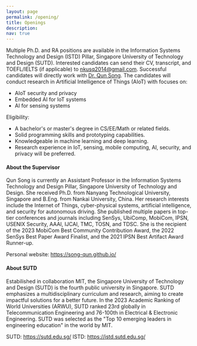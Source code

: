 ```yaml
---
layout: page
permalink: /opening/
title: Openings
description: 
nav: true
---
```


Multiple Ph.D. and RA positions are available in the Information Systems Technology and Design (ISTD) Pillar, Singapore University of Technology and Design (SUTD). Interested candidates can send their CV, transcript, and TOEFL/IELTS (if applicable) to <nkusq2014@gmail.com>. Successful candidates will directly work with [Dr. Qun Song](https://song-qun.github.io/). The candidates will conduct research in Artificial Intelligence of Things (AIoT) with focuses on:

<!-- - Reliable design of AIoT systems, including components of robustness, security, privacy, computing, etc.
- AI for autonomous cyber-physical systems, e.g., autonomous vehicles.
- Embedded AI for IoT systems. -->

- AIoT security and privacy
- Embedded AI for IoT systems
- AI for sensing systems

Eligibility:

- A bachelor's or master's degree in CS/EE/Math or related fields.
- Solid programming skills and prototyping capabilities.
- Knowledgeable in machine learning and deep learning.
- Research experience in IoT, sensing, mobile computing, AI, security, and privacy will be preferred.

<!-- The successful candidate will be offered a 4-year contract. Salary and benefits are in accordance with the Collective Labour Agreement for Dutch Universities, increasing from around 2,400 euros per month in the first year to around 3,100 euros in the fourth year.  -->

#### About the Supervisor ####
Qun Song is currently an Assistant Professor in the Information Systems Technology and Design Pillar, Singapore University of Technology and Design. She received Ph.D. from Nanyang Technological University, Singapore and B.Eng. from Nankai University, China. Her research interests include the Internet of Things, cyber-physical systems, artificial intelligence, and security for autonomous driving. She published multiple papers in top-tier conferences and journals including SenSys, UbiComp, MobiCom, IPSN, USENIX Security, AAAI, IJCAI, TMC, TOSN, and TDSC. She is the recipient of the 2023 MobiCom Best Community Contribution Award, the 2022 SenSys Best Paper Award Finalist, and the 2021 IPSN Best Artifact Award Runner-up.

Personal website: https://song-qun.github.io/

#### About SUTD ####
Estabilished in collaboration MIT, the Singapore University of Technology and Design (SUTD) is the fourth public university in Singapore. SUTD emphasizes a multidisciplinary curriculum and research, aiming to create impactful solutions for a better future. In the 2023 Academic Ranking of World Universities (ARWU), SUTD ranked 23rd globally in Telecommunication Engineering and 76-100th in Electrical & Electronic Engineering. SUTD was selected as the "Top 10 emerging leaders in engineering education" in the world by MIT.
<!-- According to the "Global state of the art in engineering education" report released by MIT in 2018, SUTD was selected as the "Top 10 emerging leaders in engineering education" in the world and ranked 1st. -->
<!-- TU Delft is the oldest and largest Dutch public technical university, located in Delft, Netherlands. According to 2022 QS World University Rankings, TU Delft is ranked 10th for Engineering & Technology globally. The Embedded Systems Group of TU Delft is a world-leading research group in the fields of embedded systems, mobile computing, and networking. The group has strong publication records in top-tier conferences including SIGCOMM, MobiCom, SenSys, IPSN, UbiComp, INFOCOM, SIGMETRICS, etc. The MobiCom 2020 Best Paper and Best Paper Runner-Up are awarded to the group members. Ph.D. graduates and postdocs from the group found jobs in Google, Meta, Amazon, Samsung, and MSR as well as assistant professor positions in world-famous universities including TU Delft, University of Trento, and Wageningen University. Note that Dutch language is not required for the candidate since the Netherlands is the top English-Speaking country outside the Anglosphere and English is the official working language at TU Delft. -->

<!-- <img src="/assets/img/tud.jpg" alt="drawing" width="750"/>
<img src="/assets/img/delft.jpg" alt="drawing" width="750"/> -->

SUTD: https://sutd.edu.sg/
ISTD: https://istd.sutd.edu.sg/

